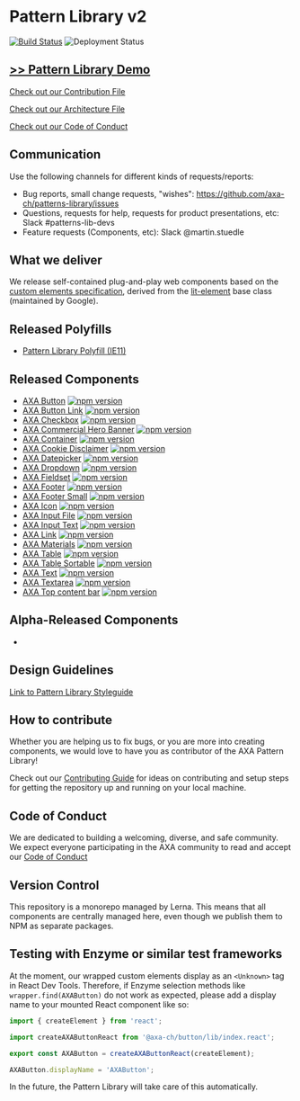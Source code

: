 # Pattern Library v2

[![Build Status](https://travis-ci.org/axa-ch/patterns-library.svg?branch=develop)](https://travis-ci.org/axa-ch/patterns-library)
![Deployment Status](https://ach-azureforge-iss.vsrm.visualstudio.com/_apis/public/Release/badge/4ad0f0a6-2ec1-465f-99a1-4c3726de6d35/1/3)

## [>> Pattern Library Demo](https://patterns.axa.ch)

[Check out our Contribution File](https://github.com/axa-ch/patterns-library/blob/develop/CONTRIBUTION.md#rules-and-lintings)

[Check out our Architecture File](https://github.com/axa-ch/patterns-library/blob/develop/ARCHITECTURE.md)

[Check out our Code of Conduct](https://github.com/axa-ch/patterns-library/blob/develop/CODE_OF_CONDUCT.md)

## Communication

Use the following channels for different kinds of requests/reports:
- Bug reports, small change requests, "wishes": https://github.com/axa-ch/patterns-library/issues
- Questions, requests for help, requests for product presentations, etc: Slack #patterns-lib-devs
- Feature requests (Components, etc): Slack @martin.stuedle

## What we deliver
We release self-contained plug-and-play web components based on the [custom elements specification](https://html.spec.whatwg.org/multipage/custom-elements.html), derived from the [lit-element](https://github.com/Polymer/lit-element) base class (maintained by Google).

## Released Polyfills
- [Pattern Library Polyfill (IE11)](https://github.com/axa-ch/patterns-library/tree/develop/src/components/05-utils/polyfill)

## Released Components
- [AXA Button](src/components/10-atoms/button) [![npm version](https://img.shields.io/npm/v/@axa-ch/button.svg?style=flat)](https://www.npmjs.com/package/@axa-ch/button)
- [AXA Button Link]() [![npm version](https://img.shields.io/npm/v/@axa-ch/button-link.svg?style=flat)](https://www.npmjs.com/package/@axa-ch/button-link)
- [AXA Checkbox]() [![npm version](https://img.shields.io/npm/v/@axa-ch/checkbox.svg?style=flat)](https://www.npmjs.com/package/@axa-ch/checkbox)
- [AXA Commercial Hero Banner]() [![npm version](https://img.shields.io/npm/v/@axa-ch/commercial-hero-banner.svg?style=flat)](https://www.npmjs.com/package/@axa-ch/commercial-hero-banner)
- [AXA Container]() [![npm version](https://img.shields.io/npm/v/@axa-ch/container.svg?style=flat)](https://www.npmjs.com/package/@axa-ch/container)
- [AXA Cookie Disclaimer]() [![npm version](https://img.shields.io/npm/v/@axa-ch/cookie-disclaimer.svg?style=flat)](https://www.npmjs.com/package/@axa-ch/cookie-disclaimer)
- [AXA Datepicker]() [![npm version](https://img.shields.io/npm/v/@axa-ch/datepicker.svg?style=flat)](https://www.npmjs.com/package/@axa-ch/datepicker)
- [AXA Dropdown]() [![npm version](https://img.shields.io/npm/v/@axa-ch/dropdown.svg?style=flat)](https://www.npmjs.com/package/@axa-ch/dropdown)
- [AXA Fieldset]() [![npm version](https://img.shields.io/npm/v/@axa-ch/fieldset.svg?style=flat)](https://www.npmjs.com/package/@axa-ch/fieldset)
- [AXA Footer]() [![npm version](https://img.shields.io/npm/v/@axa-ch/footer.svg?style=flat)](https://www.npmjs.com/package/@axa-ch/footer)
- [AXA Footer Small]() [![npm version](https://img.shields.io/npm/v/@axa-ch/footer-small.svg?style=flat)](https://www.npmjs.com/package/@axa-ch/footer-small)
- [AXA Icon]() [![npm version](https://img.shields.io/npm/v/@axa-ch/icon.svg?style=flat)](https://www.npmjs.com/package/@axa-ch/icon)
- [AXA Input File]() [![npm version](https://img.shields.io/npm/v/@axa-ch/input-file.svg?style=flat)](https://www.npmjs.com/package/@axa-ch/input-file)
- [AXA Input Text]() [![npm version](https://img.shields.io/npm/v/@axa-ch/input-text.svg?style=flat)](https://www.npmjs.com/package/@axa-ch/input-text)
- [AXA Link]() [![npm version](https://img.shields.io/npm/v/@axa-ch/link.svg?style=flat)](https://www.npmjs.com/package/@axa-ch/link)
- [AXA Materials]() [![npm version](https://img.shields.io/npm/v/@axa-ch/materials.svg?style=flat)](https://www.npmjs.com/package/@axa-ch/materials)
- [AXA Table]() [![npm version](https://img.shields.io/npm/v/@axa-ch/table.svg?style=flat)](https://www.npmjs.com/package/@axa-ch/table)
- [AXA Table Sortable]() [![npm version](https://img.shields.io/npm/v/@axa-ch/table-sortable.svg?style=flat)](https://www.npmjs.com/package/@axa-ch/table-sortable)
- [AXA Text]() [![npm version](https://img.shields.io/npm/v/@axa-ch/text.svg?style=flat)](https://www.npmjs.com/package/@axa-ch/text)
- [AXA Textarea]() [![npm version](https://img.shields.io/npm/v/@axa-ch/textarea.svg?style=flat)](https://www.npmjs.com/package/@axa-ch/textarea)
- [AXA Top content bar]() [![npm version](https://img.shields.io/npm/v/@axa-ch/top-content-bar.svg?style=flat)](https://www.npmjs.com/package/@axa-ch/top-content-bar)

## Alpha-Released Components
- 

## Design Guidelines
[Link to Pattern Library Styleguide](https://github.com/axa-ch/patterns-library-styleguide)

## How to contribute
Whether you are helping us to fix bugs, or you are more into creating components,
we would love to have you as contributor of the AXA Pattern Library!

Check out our [Contributing Guide](https://github.com/axa-ch/patterns-library/tree/develop/CONTRIBUTION.md) for ideas on contributing and setup steps for getting the repository up and running on your local machine.

## Code of Conduct
We are dedicated to building a welcoming, diverse, and safe community. We expect everyone participating in the AXA community to read and accept our [Code of Conduct](https://github.com/axa-ch/patterns-library/tree/develop/CODE_OF_CONDUCT.md)

## Version Control
This repository is a monorepo managed by Lerna. This means that all components are centrally managed here, even though we publish them to NPM as separate packages.

## Testing with Enzyme or similar test frameworks
At the moment, our wrapped custom elements display as an `<Unknown>` tag in React Dev Tools. Therefore, if Enzyme selection methods like `wrapper.find(AXAButton)` do not work as expected, please add a display name to your mounted React component like so:

```js
import { createElement } from 'react';

import createAXAButtonReact from '@axa-ch/button/lib/index.react';

export const AXAButton = createAXAButtonReact(createElement);

AXAButton.displayName = 'AXAButton';
```
In the future, the Pattern Library will take care of this automatically.
